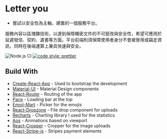 # Letter you

*	嘗試以安全性為主軸，建置的一個服務平台。

服務內容以區塊鍊技術，以達到保障機密文件的不可竄改與安全性，希望可應用於延遲發信、契約、遺書等方面。平台前端則須保障使用者身分不會被冒用或竊走資訊，同時在後端運算上兼具快速與安全。


![Node.js CI](https://github.com/dunky11/react-saas-template/workflows/Node.js%20CI/badge.svg)
[![code style: prettier](https://img.shields.io/badge/code_style-prettier-ff69b4.svg)](https://github.com/prettier/prettier)


## Build With

* [Create-React-App](https://github.com/facebook/create-react-app) - Used to bootstrap the development
* [Material-UI](https://github.com/mui-org/material-ui) - Material Design components
* [React-Router](https://github.com/ReactTraining/react-router) - Routing of the app
* [Pace](https://github.com/HubSpot/pace) - Loading bar at the top
* [Emoji-Mart](https://github.com/missive/emoji-mart) - Picker for the emojis
* [React-Dropzone](https://github.com/react-dropzone/react-dropzone) - File drop component for uploads
* [Recharts](https://github.com/recharts/recharts) - Charting library I used for the statistics
* [Aos](https://github.com/michalsnik/aos) - Animations based on viewport
* [React-Cropper](https://github.com/roadmanfong/react-cropper) - Cropper for the image uploads
* [React-Stripe-js](https://github.com/stripe/react-stripe-js) - Stripes payment elements


